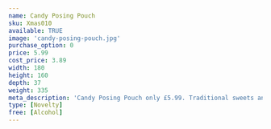 ```yaml
---
name: Candy Posing Pouch
sku: Xmas010
available: TRUE
image: 'candy-posing-pouch.jpg'
purchase_option: 0
price: 5.99
cost_price: 3.89
width: 180
height: 160
depth: 37
weight: 335
meta_description: 'Candy Posing Pouch only £5.99. Traditional sweets and more at Humbugs Confectionery Store. Specialists in satisfying your sweet tooth!'
type: [Novelty]
free: [Alcohol]
---
```

